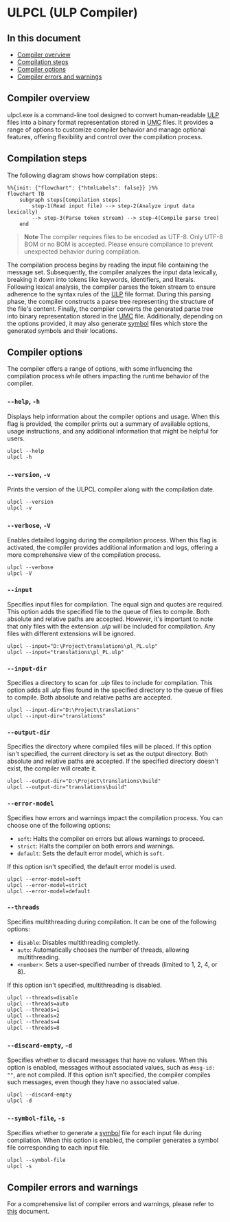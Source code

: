 # ULPCL (ULP Compiler)

## In this document
* [Compiler overview](#compiler-overview)
* [Compilation steps](#compilation-steps)
* [Compiler options](#compiler-options)
* [Compiler errors and warnings](#compiler-errors-and-warnings)

## Compiler overview

ulpcl.exe is a command-line tool designed to convert human-readable [ULP](ulp.md) files into a binary format representation stored in [UMC](umc.md) files. It provides a range of options to customize compiler behavior and manage optional features, offering flexibility and control over the compilation process.

## Compilation steps

The following diagram shows how compilation steps:

```mermaid
%%{init: {"flowchart": {"htmlLabels": false}} }%%
flowchart TB
    subgraph steps[Compilation steps]
        step-1(Read input file) --> step-2(Analyze input data lexically)
        --> step-3(Parse token stream) --> step-4(Compile parse tree) 
    end
```

> **Note**
> The compiler requires files to be encoded as UTF-8. Only UTF-8 BOM or no BOM is accepted.
> Please ensure compilance to prevent unexpected behavior during compilation.

The compilation process begins by reading the input file containing the message set. Subsequently, the compiler analyzes the input data lexically, breaking it down into tokens like keywords, identifiers, and literals. Following lexical analysis, the compiler parses the token stream to ensure adherence to the syntax rules of the [ULP](ulp.md) file format. During this parsing phase, the compiler constructs a parse tree representing the structure of the file's content. Finally, the compiler converts the generated parse tree into binary representation stored in the [UMC](umc.md) file. Additionally, depending on the options provided, it may also generate [symbol](sym.md) files which store the generated symbols and their locations. 

## Compiler options

The compiler offers a range of options, with some influencing the compilation process while others impacting the runtime behavior of the compiler.

### `--help`, `-h`

Displays help information about the compiler options and usage. When this flag is provided, the compiler prints out a summary of available options, usage instructions, and any additional information that might be helpful for users.

```
ulpcl --help
ulpcl -h
```

### `--version`, `-v`

Prints the version of the ULPCL compiler along with the compilation date.

```
ulpcl --version
ulpcl -v
```

### `--verbose`, `-V`

Enables detailed logging during the compilation process. When this flag is activated, the compiler provides additional information and logs, offering a more comprehensive view of the compilation process.

```
ulpcl --verbose
ulpcl -V
```

### `--input`

Specifies input files for compilation. The equal sign and quotes are required. This option adds the specified file to the queue of files to compile. Both absolute and relative paths are accepted. However, it's important to note that only files with the extension *.ulp* will be included for compilation. Any files with different extensions will be ignored.

```
ulpcl --input="D:\Project\translations\pl_PL.ulp"
ulpcl --input="translations\pl_PL.ulp"
```

### `--input-dir`

Specifies a directory to scan for *.ulp* files to include for compilation. This option adds all *.ulp* files found in the specified directory to the queue of files to compile. Both absolute and relative paths are accepted.

```
ulpcl --input-dir="D:\Project\translations"
ulpcl --input-dir="translations"
```

### `--output-dir`

Specifies the directory where compiled files will be placed. If this option isn't specified, the current directory is set as the output directory. Both absolute and relative paths are accepted. If the specified directory doesn't exist, the compiler will create it.

```
ulpcl --output-dir="D:\Project\translations\build"
ulpcl --output-dir="translations\build"
```

### `--error-model`

Specifies how errors and warnings impact the compilation process. You can choose one of the following options:
- `soft`: Halts the compiler on errors but allows warnings to proceed.
- `strict`: Halts the compiler on both errors and warnings.
- `default`: Sets the default error model, which is `soft`.

If this option isn't specified, the default error model is used.

```
ulpcl --error-model=soft
ulpcl --error-model=strict
ulpcl --error-model=default
```

### `--threads`

Specifies multithreading during compilation. It can be one of the following options:
- `disable`: Disables multithreading completly.
- `auto`: Automatically chooses the number of threads, allowing multithreading.
- `<number>`: Sets a user-specified number of threads (limited to 1, 2, 4, or 8).

If this option isn't specified, multithreading is disabled.

```
ulpcl --threads=disable
ulpcl --threads=auto
ulpcl --threads=1
ulpcl --threads=2
ulpcl --threads=4
ulpcl --threads=8
```

### `--discard-empty`, `-d`

Specifies whether to discard messages that have no values. When this option is enabled, messages without associated values, such as `#msg-id: ""`, are not compiled. If this option isn't specified, the compiler compiles such messages, even though they have no associated value.

```
ulpcl --discard-empty
ulpcl -d
```

### `--symbol-file`, `-s`

Specifies whether to generate a [symbol](sym.md) file for each input file during compilation. When this option is enabled, the compiler generates a symbol file corresponding to each input file.

```
ulpcl --symbol-file
ulpcl -s
```

## Compiler errors and warnings

For a comprehensive list of compiler errors and warnings, please refer to [this](cl_err_wrn.md) document.